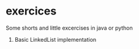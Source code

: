# exercices
Some shorts and little excercises in java or python

1. Basic LinkedList implementation

